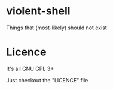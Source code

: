 # violent-shell
Things that (most-likely) should not exist
# Licence
It's all GNU GPL 3+

Just checkout the "LICENCE" file
